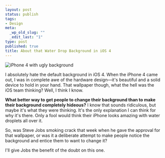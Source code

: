 ```yaml
--- 
layout: post
status: publish
tags: 
- Design
meta: 
  _wp_old_slug: ""
  _edit_last: "1"
type: post
published: true
title: About that Water Drop Background in iOS 4
---
```

<img src="http://www.markdotto.com/wp-content/uploads/2010/11/iphone4-ugly-ass-background.jpg" alt="iPhone 4 with ugly background" />

<p>I absolutely hate the default background in iOS 4. When the iPhone 4 came out, I was in complete awe of the hardware design—it's beautiful and a solid device to hold in your hand. That wallpaper though, what the hell was the iOS team thinking? Well, I think I know.</p>

<p><strong>What better way to get people to change their background than to make their background completely hideous?</strong> I know that sounds ridiculous, but maybe it's what they were thinking. It's the only explanation I can think for why it's there. Only a fool would think their iPhone looks amazing with water droplets all over it.</p>

<p>So, was Steve Jobs smoking crack that week when he gave the approval for that wallpaper, or was it a deliberate attempt to make people notice the background and entice them to want to change it?</p>

<p>I'll give Jobs the benefit of the doubt on this one.</p>
